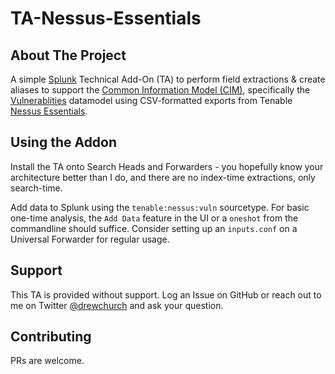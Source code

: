 # TA-Nessus-Essentials
## About The Project
A simple [Splunk](https://www.splunk.com) Technical Add-On (TA) to perform field extractions & create aliases to support the [Common Information Model (CIM)](https://docs.splunk.com/Documentation/CIM/latest/User/Overview), specifically the [Vulnerablities](https://docs.splunk.com/Documentation/CIM/latest/User/Vulnerabilities) datamodel using CSV-formatted exports from Tenable [Nessus Essentials](https://www.tenable.com/products/nessus/nessus-essentials).

## Using the Addon
Install the TA onto Search Heads and Forwarders - you hopefully know your architecture better than I do, and there are no index-time extractions, only search-time.

Add data to Splunk using the `tenable:nessus:vuln` sourcetype. For basic one-time analysis, the `Add Data` feature in the UI or a `oneshot` from the commandline should suffice. Consider setting up an `inputs.conf` on a Universal Forwarder for regular usage.

## Support
This TA is provided without support. Log an Issue on GitHub or reach out to me on Twitter [@drewchurch](https://www.twitter.com/drewchurch) and ask your question.

## Contributing
PRs are welcome.